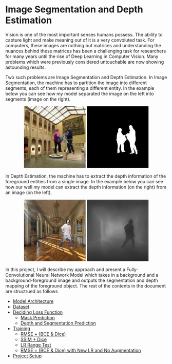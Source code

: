 # Image Segmentation and Depth Estimation

Vision is one of the most important senses humans possess. The ability to capture light and make meaning out of it is a very convoluted task. For computers, these images are nothing but matrices and understanding the nuances behind these matrices has been a challenging task for researchers for many years until the rise of Deep Learning in Computer Vision. Many problems which were previously considered untouchable are now showing astounding results.

Two such problems are Image Segmentation and Depth Estimation. In Image Segmentation, the machine has to partition the image into different segments, each of them representing a different entity. In the example below you can see how my model separated the image on the left into segments (image on the right).

<p align="center">
  <img src="images/bg_fg_mask.jpeg">
  <img src="images/mask.jpeg">
</p>

In Depth Estimation, the machine has to extract the depth information of the foreground entities from a single image. In the example below you can see how our well my model can extract the depth information (on the right) from an image (on the left).

<p align="center">
  <img src="images/bg_fg_depth.jpeg">
  <img src="images/depth.jpeg">
</p>

In this project, I will describe my approach and present a Fully-Convolutional Neural Network Model which takes in a background and a background-foreground image and outputs the segmentation and depth mapping of the foreground object. The rest of the contents in the document are structrued as follows

- [Model Architecture](docs/architecture.md)
- [Dataset](docs/dataset.md)
- [Deciding Loss Function](docs/deciding_loss_function.md)
  - [Mask Prediction](docs/deciding_loss_function.md#mask-prediction)
  - [Depth and Segmentation Prediction](docs/deciding_loss_function.md#depth-and-segmentation-prediction)
- [Training](docs/training.md)
  - [RMSE + (BCE & Dice)](docs/training.md#rmse--bce--dice)
  - [SSIM + Dice](docs/training.md#ssim--dice)
  - [LR Range Test](docs/training.md#lr-range-test)
  - [RMSE + (BCE & Dice) with New LR and No Augmentation](docs/training.md#rmse--bce--dice-with-new-lr-and-no-augmentation)
- [Project Setup](docs/project_setup.md)
